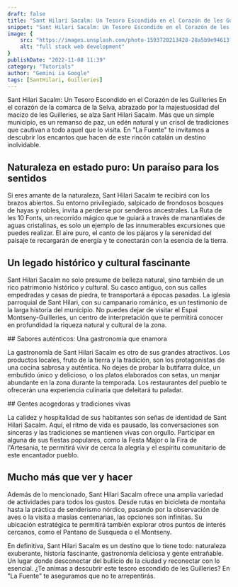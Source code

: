 ```yaml
---
draft: false
title: "Sant Hilari Sacalm: Un Tesoro Escondido en el Corazón de les Guilleries"
snippet: "Sant Hilari Sacalm: Un Tesoro Escondido en el Corazón de les Guilleries"
image: {
    src: "https://images.unsplash.com/photo-1593720213428-28a5b9e94613?&fit=crop&w=430&h=240",
    alt: "full stack web development"
}
publishDate: "2022-11-08 11:39"
category: "Tutorials"
author: "Gemini ia Google"
tags: [SantHilari, Guilleries]
---
```


Sant Hilari Sacalm: Un Tesoro Escondido en el Corazón de les Guilleries
En el corazón de la comarca de la Selva, abrazado por la majestuosidad del macizo de les Guilleries, se alza Sant Hilari Sacalm. Más que un simple municipio, es un remanso de paz, un edén natural y un crisol de tradiciones que cautivan a todo aquel que lo visita. En "La Fuente" te invitamos a descubrir los encantos que hacen de este rincón catalán un destino inolvidable.

## Naturaleza en estado puro: Un paraíso para los sentidos

Si eres amante de la naturaleza, Sant Hilari Sacalm te recibirá con los brazos abiertos. Su entorno privilegiado, salpicado de frondosos bosques de hayas y robles, invita a perderse por senderos ancestrales. La Ruta de les 10 Fonts, un recorrido mágico que te guiará a través de manantiales de aguas cristalinas, es solo un ejemplo de las innumerables excursiones que puedes realizar. El aire puro, el canto de los pájaros y la serenidad del paisaje te recargarán de energía y te conectarán con la esencia de la tierra.

## Un legado histórico y cultural fascinante

Sant Hilari Sacalm no solo presume de belleza natural, sino también de un rico patrimonio histórico y cultural. Su casco antiguo, con sus calles empedradas y casas de piedra, te transportará a épocas pasadas. La iglesia parroquial de Sant Hilari, con su campanario románico, es un testimonio de la larga historia del municipio. No puedes dejar de visitar el Espai Montseny-Guilleries, un centro de interpretación que te permitirá conocer en profundidad la riqueza natural y cultural de la zona.

## Sabores auténticos: Una gastronomía que enamora

La gastronomía de Sant Hilari Sacalm es otro de sus grandes atractivos. Los productos locales, fruto de la tierra y la tradición, son los protagonistas de una cocina sabrosa y auténtica. No dejes de probar la butifarra dulce, un embutido único y delicioso, o los platos elaborados con setas, un manjar abundante en la zona durante la temporada. Los restaurantes del pueblo te ofrecerán una experiencia culinaria que deleitará tu paladar.

## Gentes acogedoras y tradiciones vivas

La calidez y hospitalidad de sus habitantes son señas de identidad de Sant Hilari Sacalm. Aquí, el ritmo de vida es pausado, las conversaciones son sinceras y las tradiciones se mantienen vivas con orgullo. Participar en alguna de sus fiestas populares, como la Festa Major o la Fira de l'Artesania, te permitirá vivir de cerca la alegría y el espíritu comunitario de este encantador pueblo.

## Mucho más que ver y hacer

Además de lo mencionado, Sant Hilari Sacalm ofrece una amplia variedad de actividades para todos los gustos. Desde rutas en bicicleta de montaña hasta la práctica de senderismo nórdico, pasando por la observación de aves o la visita a masías centenarias, las opciones son infinitas. Su ubicación estratégica te permitirá también explorar otros puntos de interés cercanos, como el Pantano de Susqueda o el Montseny.

En definitiva, Sant Hilari Sacalm es un destino que lo tiene todo: naturaleza exuberante, historia fascinante, gastronomía deliciosa y gente entrañable. Un lugar donde desconectar del bullicio de la ciudad y reconectar con lo esencial. ¿Te animas a descubrir este tesoro escondido de les Guilleries? En "La Fuente" te aseguramos que no te arrepentirás.